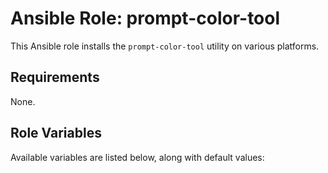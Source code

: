 # Ansible Role: prompt-color-tool

This Ansible role installs the `prompt-color-tool` utility on various platforms.

## Requirements

None.

## Role Variables

Available variables are listed below, along with default values:

